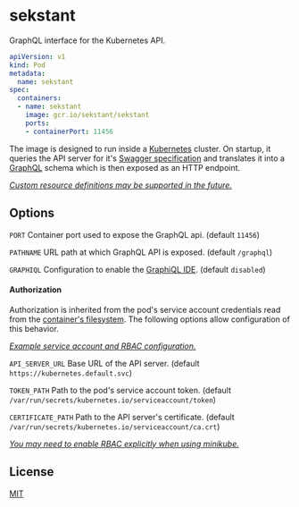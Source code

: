 # sekstant

GraphQL interface for the Kubernetes API.

```yaml
apiVersion: v1
kind: Pod
metadata:
  name: sekstant
spec:
  containers:
  - name: sekstant
    image: gcr.io/sekstant/sekstant
    ports:
    - containerPort: 11456
```

The image is designed to run inside a [Kubernetes](https://kubernetes.io/) cluster. On startup, it queries the API server for it's [Swagger specification](https://swagger.io/specification/) and translates it into a [GraphQL](https://graphql.org/) schema which is then exposed as an HTTP endpoint.

_[Custom resource definitions may be supported in the future.](https://github.com/kubernetes/enhancements/issues/692)_

## Options

`PORT` Container port used to expose the GraphQL api. (default `11456`)

`PATHNAME` URL path at which GraphQL API is exposed. (default `/graphql`)

`GRAPHIQL` Configuration to enable the [GraphiQL IDE](https://github.com/graphql/graphiql). (default `disabled`)

#### Authorization

Authorization is inherited from the pod's service account credentials read from the [container's filesystem](https://kubernetes.io/docs/tasks/access-application-cluster/access-cluster/#accessing-the-api-from-a-pod). The following options allow configuration of this behavior.

_[Example service account and RBAC configuration.](./example.yaml)_

`API_SERVER_URL` Base URL of the API server. (default `https://kubernetes.default.svc`)

`TOKEN_PATH` Path to the pod's service account token. (default `/var/run/secrets/kubernetes.io/serviceaccount/token`)

`CERTIFICATE_PATH` Path to the API server's certificate. (default `/var/run/secrets/kubernetes.io/serviceaccount/ca.crt`)

_[You may need to enable RBAC explicitly when using minikube.](https://gist.github.com/F21/08bfc2e3592bed1e931ec40b8d2ab6f5)_

## License

[MIT](./LICENSE)
